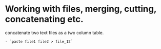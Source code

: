 # Working with files, merging, cutting, concatenating etc. 

concatenate two text files as a two column table.

	- `paste file1 file2 > file_12`

